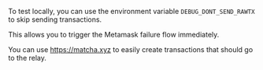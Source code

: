 To test locally, you can use the environment variable `DEBUG_DONT_SEND_RAWTX` to skip sending transactions.

This allows you to trigger the Metamask failure flow immediately.

You can use https://matcha.xyz to easily create transactions that should go to the relay.
